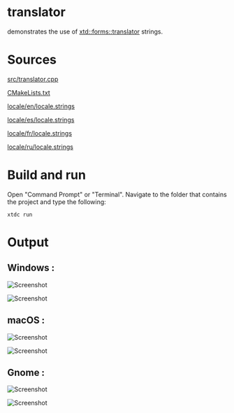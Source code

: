 # translator

demonstrates the use of [xtd::forms::translator](../../../../src/xtd/include/xtd/translator.h) strings.

# Sources

[src/translator.cpp](src/translator.cpp)

[CMakeLists.txt](CMakeLists.txt)

[locale/en/locale.strings](locale/en/locale.strings)

[locale/es/locale.strings](locale/es/locale.strings)

[locale/fr/locale.strings](locale/fr/locale.strings)

[locale/ru/locale.strings](locale/ru/locale.strings)

# Build and run

Open "Command Prompt" or "Terminal". Navigate to the folder that contains the project and type the following:

```shell
xtdc run
```

# Output

## Windows :

![Screenshot](../../../../docs/pictures/examples/translator_w.png)

![Screenshot](../../../../docs/pictures/examples/translator_wd.png)

## macOS :

![Screenshot](../../../../docs/pictures/examples/translator_m.png)

![Screenshot](../../../../docs/pictures/examples/translator_md.png)

## Gnome :

![Screenshot](../../../../docs/pictures/examples/translator_g.png)

![Screenshot](../../../../docs/pictures/examples/translator_gd.png)
